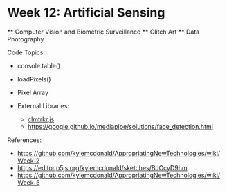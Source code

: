 
# Week 12: Artificial Sensing
** Computer Vision and Biometric Surveillance
** Glitch Art
** Data Photography

Code Topics:

* console.table()
* loadPixels()
* Pixel Array

* External Libraries:
	* [clmtrkr.js](https://github.com/auduno/clmtrackr)
	* https://google.github.io/mediapipe/solutions/face_detection.html


References:
* https://github.com/kylemcdonald/AppropriatingNewTechnologies/wiki/Week-2
* https://editor.p5js.org/kylemcdonald/sketches/BJOcyD9hm
* https://github.com/kylemcdonald/AppropriatingNewTechnologies/wiki/Week-5